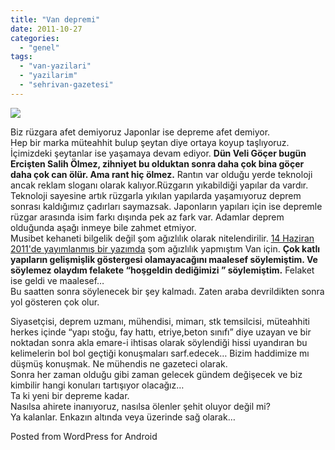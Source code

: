 ```yaml
---
title: "Van depremi"
date: 2011-10-27
categories: 
  - "genel"
tags: 
  - "van-yazilari"
  - "yazilarim"
  - "sehrivan-gazetesi"
---
```


![](/images/509120111025062550404.jpg)  
  
Biz rüzgara afet demiyoruz Japonlar ise depreme afet demiyor.  
Hep bir marka müteahhit bulup şeytan diye ortaya koyup taşlıyoruz. İçimizdeki şeytanlar ise yaşamaya devam ediyor. **Dün Veli Göçer bugün Ercişten Salih Ölmez, zihniyet bu olduktan sonra daha çok bina göçer daha çok can ölür. Ama rant hiç ölmez.** Rantın var olduğu yerde teknoloji ancak reklam sloganı olarak kalıyor.Rüzgarın yıkabildiği yapılar da vardır. Teknoloji sayesine artık rüzgarla yıkılan yapılarda yaşamıyoruz deprem sonrası kaldığımız çadırları saymazsak. Japonların yapıları için ise depremle rüzgar arasında isim farkı dışında pek az fark var. Adamlar deprem olduğunda aşağı inmeye bile zahmet etmiyor.  
Musibet kehaneti bilgelik değil şom ağızlılık olarak nitelendirilir. [14 Haziran 2011'de yayımlanmış bir yazımda](http://suatatan.wordpress.com/2011/06/14/van-sehir-olmadan-buyuksehir-olmayi-dusunmek/) şom ağızlılık yapmıştım Van için. **Çok katlı yapıların gelişmişlik göstergesi olamayacağını maalesef söylemiştim. Ve söylemez olaydım felakete “hoşgeldin dediğimizi ” söylemiştim.** Felaket ise geldi ve maalesef…  
Bu saatten sonra söylenecek bir şey kalmadı. Zaten araba devrildikten sonra yol gösteren çok olur.  
  
Siyasetçisi, deprem uzmanı, mühendisi, mimarı, stk temsilcisi, müteahhiti herkes içinde “yapı stoğu, fay hattı, etriye,beton sınıfı” diye uzayan ve bir noktadan sonra akla emare-i ihtisas olarak söylendiği hissi uyandıran bu kelimelerin bol bol geçtiği konuşmaları sarf.edecek… Bizim haddimize mı düşmüş konuşmak. Ne mühendis ne gazeteci olarak.  
Sonra her zaman olduğu gibi zaman gelecek gündem değişecek ve biz kimbilir hangi konuları tartışıyor olacağız…  
Ta ki yeni bir depreme kadar.  
Nasılsa ahirete inanıyoruz, nasılsa ölenler şehit oluyor değil mi?  
Ya kalanlar. Enkazın altında veya üzerinde sağ olarak…  
  
Posted from WordPress for Android

